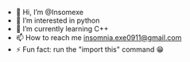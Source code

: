 - 👋 Hi, I’m @Insomexe
- 👀 I’m interested in python
- 🌱 I’m currently learning C++
- 📫 How to reach me insomnia.exe0911@gmail.com 
- ⚡ Fun fact: run the "import this" command 😁
<!---
Insomexe/Insomexe is a ✨ special ✨ repository because its `README.md` (this file) appears on your GitHub profile.
You can click the Preview link to take a look at your changes.
--->

